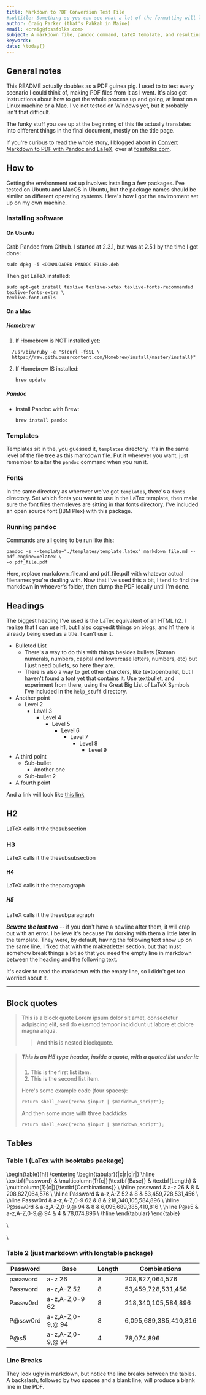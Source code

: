 ```yaml
---
title: Markdown to PDF Conversion Test File
#subtitle: Something so you can see what a lot of the formatting will look like
author: Craig Parker (that's Pahkah in Maine)
email: <craig@fossfolks.com>
subject: A markdown file, pandoc command, LaTeX template, and resulting PDF containing all the formatting scenarios I could think of.
keywords:
date: \today{}
---
```


## General notes

This README actually doubles as a PDF guinea pig. I used to to test every scenario I could think of, making PDF files from it as I went. It's also got instructions about how to get the whole process up and going, at least on a Linux machine or a Mac. I've not tested on Windows yet, but it probably isn't that difficult.

The funky stuff you see up at the beginning of this file actually translates into different things in the final document, mostly on the title page.

If you're curious to read the whole story, I blogged about in [Convert Markdown to PDF with Pandoc and LaTeX](http://fossfolks.com/how-to/convert-markdown-to-pdf-with-pandoc-and-latex "Convert Markdown to PDF with Pandoc and LaTeX"), over at [fossfolks.com](http://fossfolks.com).

## How to

Getting the environment set up involves installing a few packages. I've tested on Ubuntu and MacOS in Ubuntu, but the package names should be similar on different operating systems. Here's how I got the environment set up on my own machine.

### Installing software

#### On Ubuntu

Grab Pandoc from Github. I started at 2.3.1, but was at 2.5.1 by the time I got done:  
```
sudo dpkg -i <DOWNLOADED PANDOC FILE>.deb
```

Then get LaTeX installed:  
```
sudo apt-get install texlive texlive-xetex texlive-fonts-recommended texlive-fonts-extra \  
texlive-font-utils
```

#### On a Mac

##### Homebrew  

  1. If Homebrew is NOT installed yet:  
  ```
    /usr/bin/ruby -e "$(curl -fsSL \  
    https://raw.githubusercontent.com/Homebrew/install/master/install)"   
  ```  

  2. If Homebrew IS installed:  

      ```
      brew update
      ```  

##### Pandoc  

  - Install Pandoc with Brew:  
      ```
      brew install pandoc
      ```

### Templates

Templates sit in the, you guessed it, `templates` directory. It's in the same level of the file tree as this markdown file. Put it wherever you want, just remember to alter the `pandoc` command when you run it.

### Fonts
In the same directory as wherever we've got `templates`, there's a `fonts` directory. Set which fonts you want to use in the LaTex template, then make sure the font files themsleves are sitting in that fonts directory. I've included an open source font (IBM Plex) with this package.


### Running pandoc

Commands are all going to be run like this:  
```
pandoc -s --template="./templates/template.latex" markdown_file.md --pdf-engine=xelatex \
-o pdf_file.pdf
```

Here, replace markdown_file.md and pdf_file.pdf with whatever actual filenames you're dealing with. Now that I've used this a bit, I tend to find the markdown in whoever's folder, then dump the PDF locally until I'm done.

## Headings

The biggest heading I've used is the LaTex equivalent of an HTML h2. I realize that I can use h1, but I also copyedit things on blogs, and h1 there is already being used as a title. I can't use it.

  - Bulleted List
    - There's a way to do this with things besides bullets (Roman numerals, numbers, capital and lowercase letters, numbers, etc) but I just need bullets, so here they are.
    - There is also a way to get other charcters, like textopenbullet, but I haven't found a font yet that contains it. Use textbullet, and experiment from there, using the Great Big List of LaTeX Symbols I've included in the `help_stuff` directory.
  - Another point
    - Level 2
      - Level 3
        - Level 4
          - Level 5
            - Level 6
              - Level 7
                - Level 8
                  - Level 9
  - A third point
    - Sub-bullet
      - Another one
    - Sub-bullet 2
  - A fourth point  

And a link will look like [this link](http://fossfolks.com)

## H2

LaTeX calls it the thesubsection

### H3  

LaTeX calls it the thesubsubsection

#### H4  

LaTeX calls it the theparagraph

##### H5  

LaTeX calls it the thesubparagraph  

***Beware the last two*** -- if you don't have a newline after them, it will crap out with an error. I believe it's because I'm dorking with them a little later in the template. They were, by default, having the following text show up on the same line. I fixed that with the makeatletter section, but that must somehow break things a bit so that you need the empty line in markdown between the heading and the following text.  

It's easier to read the markdown with the empty line, so I didn't get too worried about it.

---


## Block quotes


> This is a block quote Lorem ipsum dolor sit amet, consectetur adipiscing elit, sed do eiusmod tempor incididunt ut labore et dolore magna aliqua.
>> And this is nested blockquote.

> ##### This is an H5 type header, inside a quote, with a quoted list under it:
>
> 1.   This is the first list item.
> 2.   This is the second list item.
>
> Here's some example code (four spaces):
>
>     return shell_exec("echo $input | $markdown_script");
>
> And then some more with three backticks
>
>```
>return shell_exec("echo $input | $markdown_script");
>```

## Tables

### Table 1 (LaTex with booktabs package)  

\begin{table}[h!]
\centering
 \begin{tabular}{|c|r|c|r|}
 \hline
 \textbf{Password} & \multicolumn{1}{c|}{\textbf{Base}} & \textbf{Length} & \multicolumn{1}{c|}{\textbf{Combinations}} \\ \hline
 password          & a-z    26                          & 8               & 208,827,064,576                            \\ \hline
 Password          & a-z,A-Z    52                      & 8               & 53,459,728,531,456                         \\ \hline
 Passw0rd          & a-z,A-Z,0-9    62                  & 8               & 218,340,105,584,896                        \\ \hline
 P@ssw0rd          & a-z,A-Z,0-9,@    94                & 8               & 6,095,689,385,410,816                      \\ \hline
 P@s5              & a-z,A-Z,0-9,@     94               & 4               & 78,074,896                                 \\ \hline
 \end{tabular}
\end{table}  

\  

\  

### Table 2 (just markdown with longtable package)  

| **Password** | **Base** | **Length** | **Combinations** |
|--------|------|------|------|
| password | a-z 26 | 8 | 208,827,064,576 |
| Password | a-z,A-Z  52 | 8 | 53,459,728,531,456 |
| Passw0rd | a-z,A-Z,0-9 62 | 8 | 218,340,105,584,896 |
| P@ssw0rd | a-z,A-Z,0-9,@ 94 | 8 | 6,095,689,385,410,816   |
| P@s5 | a-z,A-Z,0-9,@ 94 | 4 | 78,074,896   |

### Line Breaks

They look ugly in markdown, but notice the line breaks between the tables. A backslash, followed by two spaces and a blank line, will produce a blank line in the PDF.
